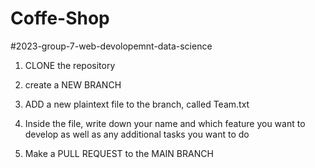 # Coffe-Shop
#2023-group-7-web-devolopemnt-data-science



1. CLONE the repository

2. create a NEW BRANCH

3. ADD a new plaintext file to the branch, called Team.txt

4. Inside the file, write down your name and which feature you want to develop as well as any additional tasks you want to do

5. Make a PULL REQUEST to the MAIN BRANCH
